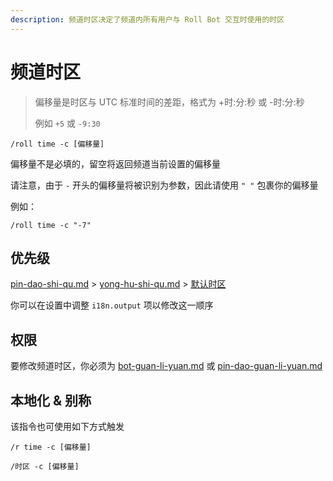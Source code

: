 ```yaml
---
description: 频道时区决定了频道内所有用户与 Roll Bot 交互时使用的时区
---
```


# 频道时区

> 偏移量是时区与 UTC 标准时间的差距，格式为 +时:分:秒 或 -时:分:秒
>
> 例如 `+5` 或 `-9:30`

```
/roll time -c [偏移量]
```

偏移量不是必填的，留空将返回频道当前设置的偏移量

请注意，由于 `-` 开头的偏移量将被识别为参数，因此请使用 `" "` 包裹你的偏移量

例如：

```
/roll time -c "-7"
```

## 优先级

[pin-dao-shi-qu.md](pin-dao-shi-qu.md "mention") > [yong-hu-shi-qu.md](yong-hu-shi-qu.md "mention") > [默认时区](../pei-zhi/ji-ben-she-zhi.md#defaulttimeoffset)

你可以在设置中调整 `i18n.output` 项以修改这一顺序

## 权限

要修改频道时区，你必须为 [bot-guan-li-yuan.md](../quan-xian/bot-guan-li-yuan.md "mention") 或 [pin-dao-guan-li-yuan.md](../quan-xian/pin-dao-guan-li-yuan.md "mention")

## 本地化 & 别称

该指令也可使用如下方式触发

```
/r time -c [偏移量]

/时区 -c [偏移量]
```
